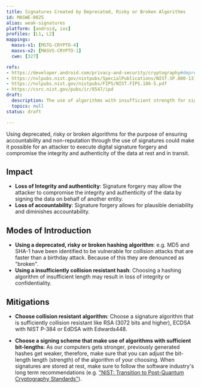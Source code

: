```yaml
---
title: Signatures Created by Deprecated, Risky or Broken Algorithms
id: MASWE-0025
alias: weak-signatures
platform: [android, ios]
profiles: [L1, L2]
mappings:
  masvs-v1: [MSTG-CRYPTO-4]
  masvs-v2: [MASVS-CRYPTO-1]
  cwe: [327]

refs:
- https://developer.android.com/privacy-and-security/cryptography#deprecated-functionality
- https://nvlpubs.nist.gov/nistpubs/SpecialPublications/NIST.SP.800-131Ar2.pdf
- https://nvlpubs.nist.gov/nistpubs/FIPS/NIST.FIPS.186-5.pdf
- https://csrc.nist.gov/pubs/ir/8547/ipd
draft:
  description: The use of algorithms with insufficient strength for signatures such as SHA1withRSA, etc. in a security sensitive context should be avoided to ensure the integrity and authenticity of the data.
  topics: null
status: draft

---
```

Using deprecated, risky or broken algorithms for the purpose of ensuring accountability and non-reputation through the use of signatures could make it possible for an attacker to execute digital signature forgery and compromise the integrity and authenticity of the data at rest and in transit.

## Impact

- **Loss of Integrity and authenticity**: Signature forgery may allow the attacker to compromise the integrity and authenticity of the data by signing the data on behalf of another entity.
- **Loss of accountability**: Signature forgery allows for plausible deniability and diminishes accountability.

## Modes of Introduction

- **Using a deprecated, risky or broken hashing algorithm**: e.g. MD5 and SHA-1 have been identified to be vulnerable for collision attacks that are faster than a birthday attack. Because of this they are denounced as "broken".
- **Using a insufficiently collision resistant hash**: Choosing a hashing algorithm of insufficient length may result in loss of integrity or confidentiality.

## Mitigations

- **Choose collision resistant algorithm**: Choose a signature algorithm that is sufficiently collision resistant like RSA (3072 bits and higher), ECDSA with NIST P-384 or EdDSA with Edwards448.

- **Choose a signing scheme that make use of algorithms with sufficient bit-lengths**: As our computers gets stronger, previously generated hashes get weaker, therefore, make sure that you can adjust the bit-length length (strength) of the algorithm of your choosing. When signatures are stored at rest, make sure to follow the software industry's long term recommendations (e.g. ["NIST: Transition to Post-Quantum Cryptography Standards"](https://csrc.nist.gov/pubs/ir/8547/ipd)).

